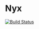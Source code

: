 # Nyx

[![Build Status](https://travis-ci.org/chrisschuette/Nyx.svg?branch=master)](https://travis-ci.org/chrisschuette/Nyx)

